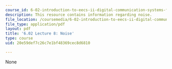 ```yaml
---
course_id: 6-02-introduction-to-eecs-ii-digital-communication-systems-fall-2012
description: This resource contains information regarding noise.
file_location: /coursemedia/6-02-introduction-to-eecs-ii-digital-communication-systems-fall-2012/20e59def7c26c7e1bf48369cec8d6810_MIT6_02F12_lec08.pdf
file_type: application/pdf
layout: pdf
title: '6.02 Lecture 8: Noise'
type: course
uid: 20e59def7c26c7e1bf48369cec8d6810

---
```

None